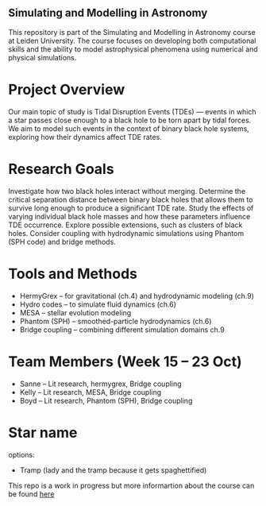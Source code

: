  ## Simulating and Modelling in Astronomy
This repository is part of the Simulating and Modelling in Astronomy course at Leiden University.
The course focuses on developing both computational skills and the ability to model astrophysical phenomena using numerical and physical simulations.

# Project Overview
Our main topic of study is Tidal Disruption Events (TDEs) — events in which a star passes close enough to a black hole to be torn apart by tidal forces.
We aim to model such events in the context of binary black hole systems, exploring how their dynamics affect TDE rates.

# Research Goals
Investigate how two black holes interact without merging.
Determine the critical separation distance between binary black holes that allows them to survive long enough to produce a significant TDE rate.
Study the effects of varying individual black hole masses and how these parameters influence TDE occurrence.
Explore possible extensions, such as clusters of black holes. 
Consider coupling with hydrodynamic simulations using Phantom (SPH code) and bridge methods.

# Tools and Methods
- HermyGrex – for gravitational (ch.4) and hydrodynamic modeling (ch.9)
- Hydro codes – to simulate fluid dynamics (ch.6)
- MESA – stellar evolution modeling
- Phantom (SPH) – smoothed-particle hydrodynamics (ch.6)
- Bridge coupling – combining different simulation domains ch.9

# Team Members (Week 15 – 23 Oct)
- Sanne – Lit research, hermygrex, Bridge coupling
- Kelly – Lit research, MESA, Bridge coupling 
- Boyd – Lit research, Phantom (SPH), Bridge coupling

# Star name
options:
- Tramp (lady and the tramp because it gets spaghettified)

This repo is a work in progress but more informartion about the course can be found [here](https://studiegids.universiteitleiden.nl/en/courses/130588/simulation-and-modeling-in-astrophysics-amuse)
